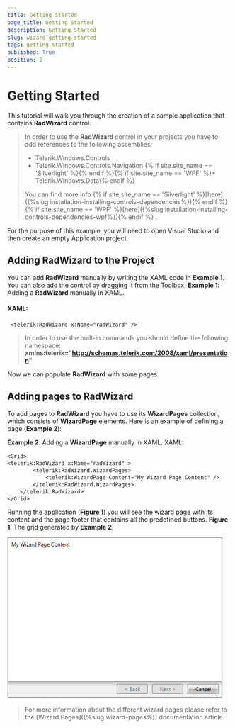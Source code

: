 ```yaml
---
title: Getting Started
page_title: Getting Started
description: Getting Started
slug: wizard-getting-started
tags: getting,started
published: True
position: 2
---
```


# Getting Started

This tutorial will walk you through the creation of a sample application that contains __RadWizard__ control.

>In order to use the __RadWizard__ control in your projects you have to add references to the following assemblies:
>* Telerik.Windows.Controls
>*	Telerik.Windows.Controls.Navigation
>{% if site.site_name == 'Silverlight' %}{% endif %}{% if site.site_name == 'WPF' %}*	Telerik.Windows.Data{% endif %} 
>
>You can find more info {% if site.site_name == 'Silverlight' %}[here]({%slug installation-installing-controls-dependencies%}){% endif %}{% if site.site_name == 'WPF' %}[here]({%slug installation-installing-controls-dependencies-wpf%}){% endif %}  .

For the purpose of this example, you will need to open Visual Studio and then create an empty Application project.

## Adding RadWizard to the Project
You can add __RadWizard__ manually by writing the XAML code in __Example 1__. You can also add the control by dragging it from the Toolbox. 
__Example 1__: Adding a __RadWizard__ manually in XAML.

#### XAML:

	 <telerik:RadWizard x:Name="radWizard" />

>In order to use the built-in commands you should define the following namespace:
__xmlns:telerik="http://schemas.telerik.com/2008/xaml/presentation"__
 
Now we can populate __RadWizard__ with some pages.
## Adding pages to RadWizard
 To add pages to __RadWizard__ you have to use its __WizardPages__ collection, which consists of __WizardPage__ elements. Here is an example of defining a page (__Example 2__): 

 __Example 2__: Adding a __WizardPage__ manually in XAML.
 XAML:
 
	<Grid>
	<telerik:RadWizard x:Name="radWizard" >
			<telerik:RadWizard.WizardPages>
				<telerik:WizardPage Content="My Wizard Page Content" />
			</telerik:RadWizard.WizardPages>			
		</telerik:RadWizard>
	</Grid>


Running the application (__Figure 1__) you will see the wizard page with its content and the page footer that contains all the predefined buttons.
__Figure 1__: The grid generated by __Example 2__.
 
![](images/GettingStarted-WizardPage.png)
>For more information about the different wizard pages please refer to the [Wizard Pages]({%slug wizard-pages%}) documentation article.
